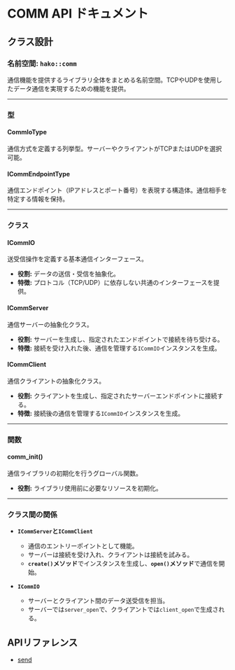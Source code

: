 # COMM API ドキュメント

## クラス設計

### 名前空間: `hako::comm`
通信機能を提供するライブラリ全体をまとめる名前空間。TCPやUDPを使用したデータ通信を実現するための機能を提供。

---

### 型

#### **CommIoType**
通信方式を定義する列挙型。サーバーやクライアントがTCPまたはUDPを選択可能。

#### **ICommEndpointType**
通信エンドポイント（IPアドレスとポート番号）を表現する構造体。通信相手を特定する情報を保持。

---

### クラス

#### **ICommIO**
送受信操作を定義する基本通信インターフェース。
- **役割:** データの送信・受信を抽象化。
- **特徴:** プロトコル（TCP/UDP）に依存しない共通のインターフェースを提供。

#### **ICommServer**
通信サーバーの抽象化クラス。
- **役割:** サーバーを生成し、指定されたエンドポイントで接続を待ち受ける。
- **特徴:** 接続を受け入れた後、通信を管理する`ICommIO`インスタンスを生成。

#### **ICommClient**
通信クライアントの抽象化クラス。
- **役割:** クライアントを生成し、指定されたサーバーエンドポイントに接続する。
- **特徴:** 接続後の通信を管理する`ICommIO`インスタンスを生成。

---

### 関数

#### **comm_init()**
通信ライブラリの初期化を行うグローバル関数。
- **役割:** ライブラリ使用前に必要なリソースを初期化。

---

### クラス間の関係

- **`ICommServer`と`ICommClient`**
  - 通信のエントリーポイントとして機能。
  - サーバーは接続を受け入れ、クライアントは接続を試みる。
  - **`create()`メソッド**でインスタンスを生成し、**`open()`メソッド**で通信を開始。

- **`ICommIO`**
  - サーバーとクライアント間のデータ送受信を担当。
  - サーバーでは`server_open`で、クライアントでは`client_open`で生成される。



## APIリファレンス

- [send](send/README.md)